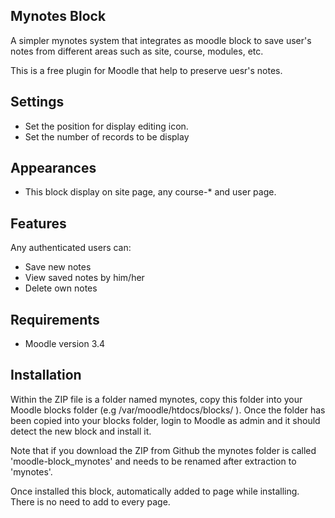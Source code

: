 Mynotes Block
--------------
A simpler mynotes system that integrates as moodle block to save user's notes
from different areas such as site, course, modules, etc.

This is a free plugin for Moodle that help to preserve uesr's notes.

Settings
--------
* Set the position for display editing icon.
* Set the number of records to be display

Appearances
----------------------
* This block display on site page, any course-* and user page.

Features
--------

Any authenticated users can:

* Save new notes
* View saved notes by him/her
* Delete own notes

Requirements
------------

* Moodle version 3.4

Installation
------------

Within the ZIP file is a folder named mynotes, copy this folder into
your Moodle blocks folder (e.g /var/moodle/htdocs/blocks/ ). Once the folder
has been copied into your blocks folder, login to Moodle as admin and it should
detect the new block and install it.

Note that if you download the ZIP from Github the mynotes folder is called
'moodle-block_mynotes' and needs to be renamed after extraction to 'mynotes'.

Once installed this block, automatically added to page while installing. There is no need to add to every page.